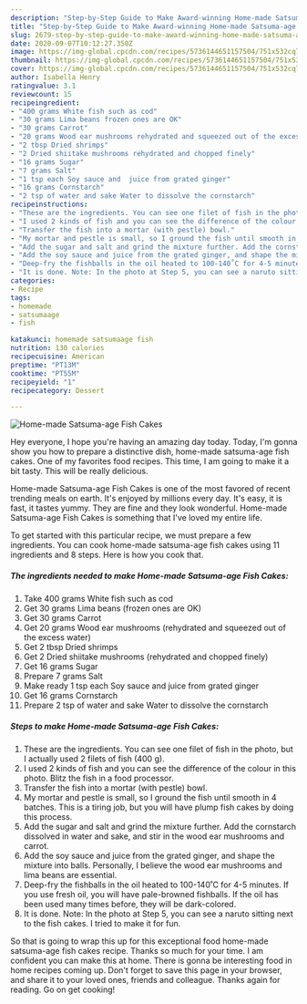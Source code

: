 ```yaml
---
description: "Step-by-Step Guide to Make Award-winning Home-made Satsuma-age Fish Cakes"
title: "Step-by-Step Guide to Make Award-winning Home-made Satsuma-age Fish Cakes"
slug: 2679-step-by-step-guide-to-make-award-winning-home-made-satsuma-age-fish-cakes
date: 2020-09-07T10:12:27.350Z
image: https://img-global.cpcdn.com/recipes/5736144651157504/751x532cq70/home-made-satsuma-age-fish-cakes-recipe-main-photo.jpg
thumbnail: https://img-global.cpcdn.com/recipes/5736144651157504/751x532cq70/home-made-satsuma-age-fish-cakes-recipe-main-photo.jpg
cover: https://img-global.cpcdn.com/recipes/5736144651157504/751x532cq70/home-made-satsuma-age-fish-cakes-recipe-main-photo.jpg
author: Isabella Henry
ratingvalue: 3.1
reviewcount: 15
recipeingredient:
- "400 grams White fish such as cod"
- "30 grams Lima beans frozen ones are OK"
- "30 grams Carrot"
- "20 grams Wood ear mushrooms rehydrated and squeezed out of the excess water"
- "2 tbsp Dried shrimps"
- "2 Dried shiitake mushrooms rehydrated and chopped finely"
- "16 grams Sugar"
- "7 grams Salt"
- "1 tsp each Soy sauce and  juice from grated ginger"
- "16 grams Cornstarch"
- "2 tsp of water and sake Water to dissolve the cornstarch"
recipeinstructions:
- "These are the ingredients. You can see one filet of fish in the photo, but I actually used 2 filets of fish (400 g)."
- "I used 2 kinds of fish and you can see the difference of the colour in this photo. Blitz the fish in a food processor."
- "Transfer the fish into a mortar (with pestle) bowl."
- "My mortar and pestle is small, so I ground the fish until smooth in 4 batches. This is a tiring job, but you will have  plump fish cakes by doing this process."
- "Add the sugar and salt and grind the mixture further. Add the cornstarch dissolved in water and sake, and stir in the wood ear mushrooms and carrot."
- "Add the soy sauce and juice from the grated ginger, and shape the mixture into balls. Personally, I believe the wood ear mushrooms and lima beans are essential."
- "Deep-fry the fishballs in the oil heated to 100-140˚C for 4-5 minutes. If you use fresh oil, you will have pale-browned fishballs. If the oil has been used many times before, they will be dark-colored."
- "It is done. Note: In the photo at Step 5, you can see a naruto sitting next to the fish cakes. I tried to make it for fun."
categories:
- Recipe
tags:
- homemade
- satsumaage
- fish

katakunci: homemade satsumaage fish 
nutrition: 130 calories
recipecuisine: American
preptime: "PT13M"
cooktime: "PT55M"
recipeyield: "1"
recipecategory: Dessert

---
```



![Home-made Satsuma-age Fish Cakes](https://img-global.cpcdn.com/recipes/5736144651157504/751x532cq70/home-made-satsuma-age-fish-cakes-recipe-main-photo.jpg)

Hey everyone, I hope you're having an amazing day today. Today, I'm gonna show you how to prepare a distinctive dish, home-made satsuma-age fish cakes. One of my favorites food recipes. This time, I am going to make it a bit tasty. This will be really delicious.



Home-made Satsuma-age Fish Cakes is one of the most favored of recent trending meals on earth. It's enjoyed by millions every day. It's easy, it is fast, it tastes yummy. They are fine and they look wonderful. Home-made Satsuma-age Fish Cakes is something that I've loved my entire life.


To get started with this particular recipe, we must prepare a few ingredients. You can cook home-made satsuma-age fish cakes using 11 ingredients and 8 steps. Here is how you cook that.

<!--inarticleads1-->

##### The ingredients needed to make Home-made Satsuma-age Fish Cakes:

1. Take 400 grams White fish such as cod
1. Get 30 grams Lima beans (frozen ones are OK)
1. Get 30 grams Carrot
1. Get 20 grams Wood ear mushrooms (rehydrated and squeezed out of the excess water)
1. Get 2 tbsp Dried shrimps
1. Get 2 Dried shiitake mushrooms (rehydrated and chopped finely)
1. Get 16 grams Sugar
1. Prepare 7 grams Salt
1. Make ready 1 tsp each Soy sauce and  juice from grated ginger
1. Get 16 grams Cornstarch
1. Prepare 2 tsp of water and sake Water to dissolve the cornstarch




<!--inarticleads2-->

##### Steps to make Home-made Satsuma-age Fish Cakes:

1. These are the ingredients. You can see one filet of fish in the photo, but I actually used 2 filets of fish (400 g).
1. I used 2 kinds of fish and you can see the difference of the colour in this photo. Blitz the fish in a food processor.
1. Transfer the fish into a mortar (with pestle) bowl.
1. My mortar and pestle is small, so I ground the fish until smooth in 4 batches. This is a tiring job, but you will have  plump fish cakes by doing this process.
1. Add the sugar and salt and grind the mixture further. Add the cornstarch dissolved in water and sake, and stir in the wood ear mushrooms and carrot.
1. Add the soy sauce and juice from the grated ginger, and shape the mixture into balls. Personally, I believe the wood ear mushrooms and lima beans are essential.
1. Deep-fry the fishballs in the oil heated to 100-140˚C for 4-5 minutes. If you use fresh oil, you will have pale-browned fishballs. If the oil has been used many times before, they will be dark-colored.
1. It is done. Note: In the photo at Step 5, you can see a naruto sitting next to the fish cakes. I tried to make it for fun.




So that is going to wrap this up for this exceptional food home-made satsuma-age fish cakes recipe. Thanks so much for your time. I am confident you can make this at home. There is gonna be interesting food in home recipes coming up. Don't forget to save this page in your browser, and share it to your loved ones, friends and colleague. Thanks again for reading. Go on get cooking!
